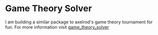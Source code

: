 # Game Theory Solver
I am building a similar package to axelrod's game theory tournament for fun. For more information visit [game_theory_solver](https://github.com/badbayesian/game_theory/blob/master/game_theory_solver.pdf)
